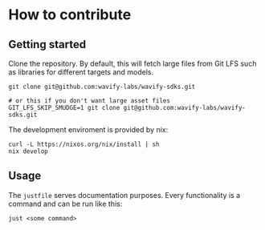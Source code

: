 # How to contribute

## Getting started

Clone the repository. By default, this will fetch large files from Git LFS such as libraries for different targets and models.

```
git clone git@github.com:wavify-labs/wavify-sdks.git

# or this if you don't want large asset files
GIT_LFS_SKIP_SMUDGE=1 git clone git@github.com:wavify-labs/wavify-sdks.git
```

The development enviroment is provided by nix:

```
curl -L https://nixos.org/nix/install | sh
nix develop 
```

## Usage

The `justfile` serves documentation purposes. Every functionality is a command and can be run like this:

```
just <some command> 	
```

